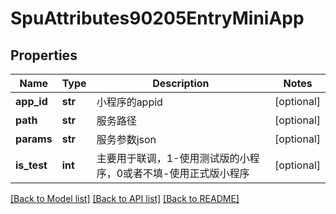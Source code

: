 # SpuAttributes90205EntryMiniApp

## Properties
Name | Type | Description | Notes
------------ | ------------- | ------------- | -------------
**app_id** | **str** | 小程序的appid | [optional] 
**path** | **str** | 服务路径 | [optional] 
**params** | **str** | 服务参数json | [optional] 
**is_test** | **int** | 主要用于联调，1-使用测试版的小程序，0或者不填-使用正式版小程序 | [optional] 

[[Back to Model list]](../README.md#documentation-for-models) [[Back to API list]](../README.md#documentation-for-api-endpoints) [[Back to README]](../README.md)

